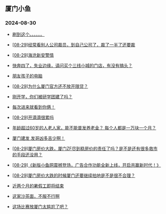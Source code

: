 ## 厦门小鱼 
### 2024-08-30

+ [刷到这个。。。。。。](http://bbs.xmfish.com/read-htm-tid-18237361.html)

+ [[08-29]经常看别人公司裁员，到自己公司了，裁了一半了还要裁](http://bbs.xmfish.com/read-htm-tid-18237490.html)

+ [[08-29]海沧新安警情](http://bbs.xmfish.com/read-htm-tid-18237575.html)

+ [快奔四了，失业边缘，请问买个三线小城的门店，有没有搞头？](http://bbs.xmfish.com/read-htm-tid-18237472.html)

+ [朋友孩子的电脑](http://bbs.xmfish.com/read-htm-tid-18237420.html)

+ [[08-29]为什么厦门官方还不放开限贷？](http://bbs.xmfish.com/read-htm-tid-18237470.html)

+ [刚开学，你们被研学团建了吗？](http://bbs.xmfish.com/read-htm-tid-18237400.html)

+ [每次进来就看到你俩！](http://bbs.xmfish.com/read-htm-tid-18237402.html)

+ [[08-29]开滴滴很累吗](http://bbs.xmfish.com/read-htm-tid-18237404.html)

+ [年龄超过60岁的人老人家，能不能普发养老金？ 每个人都是一万块一个月？](http://bbs.xmfish.com/read-htm-tid-18237377.html)

+ [厦门建发 发哥凶多吉少啊！](http://bbs.xmfish.com/read-htm-tid-18237443.html)

+ [[08-29]厦门房价大跌，厦门ZF尽到稳房价的责任了吗？是不是还有很多救市的手段还没用？](http://bbs.xmfish.com/read-htm-tid-18237573.html)

+ [[08-29]《新版小鱼网震撼登场，广告合作功能全新上线，开启共赢新时代！》](http://bbs.xmfish.com/read-htm-tid-18237622.html)

+ [[08-29]厦门房价大跌的时候厦门还要继续拍地是不是很不合理？](http://bbs.xmfish.com/read-htm-tid-18237604.html)

+ [近两个月的暑假工即将结束](http://bbs.xmfish.com/read-htm-tid-18237548.html)

+ [这家沙茶面，不服不行啊](http://bbs.xmfish.com/read-htm-tid-18237684.html)

+ [这场比赛放厦门太尴尬了吧？](http://bbs.xmfish.com/read-htm-tid-18237623.html)

